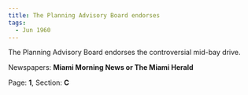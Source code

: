 ```yaml
---  
title: The Planning Advisory Board endorses  
tags:  
  - Jun 1960  
---  
```

  
The Planning Advisory Board endorses the controversial mid-bay drive.  
  
Newspapers: **Miami Morning News or The Miami Herald**  
  
Page: **1**, Section: **C** 
